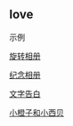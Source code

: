 ## love

示例

[旋转相册](https://happycoding1024.github.io/love/%E6%97%8B%E8%BD%AC%E7%9B%B8%E5%86%8C/index.html)

[纪念相册](https://happycoding1024.github.io/love/纪念相册/index.html)

[文字告白](https://happycoding1024.github.io/love/文字告白/index.html)

[小橙子和小西贝](https://happycoding1024.github.io/love/小橙子和小西贝/index.html)



